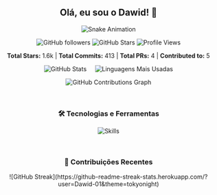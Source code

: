 <div align="center">
  <h2>Olá, eu sou o Dawid! 👋</h2>

  <!-- Animação da Cobrinha -->
  <p align="center">
    <img src="https://raw.githubusercontent.com/Dawid-01/Dawid-01/output/dist/snake.svg" alt="Snake Animation" />
  </p>

  <!-- Badges de Seguidores e Estrelas -->
  <p>
    <img src="https://img.shields.io/github/followers/Dawid-01?label=Followers&style=social" alt="GitHub followers" />
    <img src="https://img.shields.io/github/stars/Dawid-01?label=Stars&style=social" alt="GitHub Stars" />
    <img src="https://komarev.com/ghpvc/?username=Dawid-01&label=Profile%20Views&color=blue&style=flat" alt="Profile Views" />
  </p>

  <!-- Estatísticas Gerais -->
  <p>
    <b>Total Stars:</b> 1.6k | <b>Total Commits:</b> 413 | <b>Total PRs:</b> 4 | <b>Contributed to:</b> 5
  </p>

  <!-- Seção com Stats e Linguagens lado a lado -->
  <div style="display: flex; justify-content: center; gap: 20px;">
    <img src="https://github-readme-stats.vercel.app/api?username=Dawid-01&show_icons=true&theme=tokyonight&include_all_commits=true&count_private=true" alt="GitHub Stats" />
    <img src="https://github-readme-stats.vercel.app/api/top-langs/?username=Dawid-01&layout=compact&langs_count=6&theme=tokyonight" alt="Linguagens Mais Usadas" />
  </div>

  <!-- Gráfico de Contribuições -->
  <p align="center">
    <img src="https://github-readme-activity-graph.vercel.app/graph?username=Dawid-01&theme=github-compact" alt="GitHub Contributions Graph" />
  </p>

  <br/>

  <!-- Seção de Skills com as tecnologias específicas -->
  <h3>🛠️ Tecnologias e Ferramentas</h3>
  <p align="center">
    <img src="https://skillicons.dev/icons?i=python,php,js,html,css,mysql,linux,java" alt="Skills" />
  </p>

  <br/>

  <!-- Seção de Contribuições Recentes -->
  <h3>🌟 Contribuições Recentes</h3>
  <p align="center">
    ![GitHub Streak](https://github-readme-streak-stats.herokuapp.com/?user=Dawid-01&theme=tokyonight)
  </p>

  <br/>
